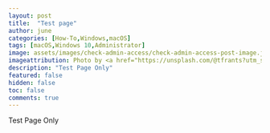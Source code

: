 ```yaml
---
layout: post
title:  "Test page"
author: june
categories: [How-To,Windows,macOS]
tags: [macOS,Windows 10,Administrator]
image: assets/images/check-admin-access/check-admin-access-post-image.jpg
imageattribution: Photo by <a href="https://unsplash.com/@tfrants?utm_source=unsplash&amp;utm_medium=referral&amp;utm_content=creditCopyText" target="_blank">Tyler Franta</a>
description: "Test Page Only"
featured: false
hidden: false
toc: false
comments: true
---
```


Test Page Only
